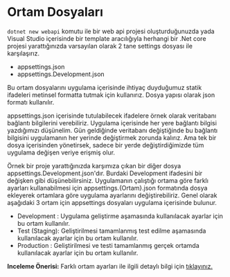 # Ortam Dosyaları

`dotnet new webapi` komutu ile bir web api projesi oluşturduğunuzda yada Visual Studio içerisinde bir template aracılığıyla herhangi bir .Net core projesi yarattığınızda varsayılan olarak 2 tane settings dosyası ile karşılaşırız.

- appsettings.json
- appsettings.Development.json

Bu ortam dosyalarını uygulama içerisinde ihtiyaç duyduğumuz statik ifadeleri metinsel formatta tutmak için kullanırız. Dosya yapısı olarak json formatı kullanılır.

appsettings.json içerisinde tutulabilecek ifadelere örnek olarak veritabanı bağlantı bilgilerini verebiliriz. Uygulama içerisinde her yere bağlantı bilgisi yazdığımızı düşünelim. Gün geldiğinde veritabanı değiştiğinde bu bağlantı bilgisini uygulamanın her yerinde değiştirmek zorunda kalırız. Ama tek bir dosya içerisinden yönetirsek, sadece bir yerde değiştirdiğimizde tüm uygulama değişen veriye erişmiş olur.

Örnek bir proje yarattığınızda karşımıza çıkan bir diğer dosya appsettings.Development.json'dır. Burdaki Development ifadesini bir değişken gibi düşünebilirsiniz. Uygulamanın çalıştığı ortama göre farklı ayarları kullanabilmesi için appsettings.{Ortam}.json formatında dosya ekleyerek ortamlara göre uygulama ayarlarını değiştirebiliriz. Genel olarak aşağıdaki 3 ortam için appsettings dosyaları uygulama içerisinde bulunur.

- Development : Uygulama geliştirme aşamasında kullanılacak ayarlar için bu ortam kullanılır.
- Test (Staging): Geliştirilmesi tamamlanmış test edilme aşamasında kullanılacak ayarlar için bu ortam kullanılır.
- Production : Geliştirilmesi ve testi tamamlanmış gerçek ortamda kullanılacak ayarlar için bu ortam kullanılır.

**Inceleme Önerisi:** Farklı ortam ayarları ile ilgili detaylı bilgi için [tıklayınız.](https://docs.microsoft.com/en-us/aspnet/core/fundamentals/environments?view=aspnetcore-5.0#environments)
